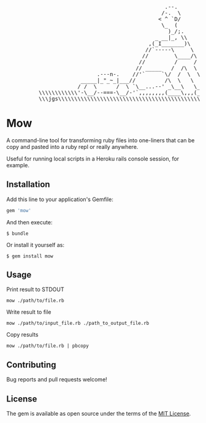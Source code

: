 <pre>
                                                 .--.
                                                /-.  \
                                               < ^ `D/
                                                \_  (
                                                  )_/;.
                                              _ __|_, \\
                                            ,(_I_______)\
                                           //`-----\     \
                                          //        \____/\
                                         //         /     /
                                        // _____   /  /\  \
                            .---n-.    //'`     `\/  /  \  \
                       _____|_"_~_|___//         /\  \   \  \
                      / /  \      /  \ `\__...--' _\__\   \_/\
          \\\\\\\\\\\\'-\__/--===-\__/-'`,,,,,,,,(____\,,,(__/,,,,,,,,,,,,,,,
          \\\jgs\\\\\\\\\\\\\\\\\\\\\\\\\\\\\\\\\\\\\\\\\\\\\\\\\\\\\\\\\\\\\
</pre>

# Mow

A command-line tool for transforming ruby files into one-liners that can be copy and pasted into a ruby repl
or really anywhere.

Useful for running local scripts in a Heroku rails console session, for example.

## Installation

Add this line to your application's Gemfile:

```ruby
gem 'mow'
```

And then execute:

    $ bundle

Or install it yourself as:

    $ gem install mow

## Usage

Print result to STDOUT

`mow ./path/to/file.rb`

Write result to file

`mow ./path/to/input_file.rb ./path_to_output_file.rb`

Copy results

`mow ./path/to/file.rb | pbcopy`

## Contributing

Bug reports and pull requests welcome!

## License

The gem is available as open source under the terms of the [MIT License](https://opensource.org/licenses/MIT).
